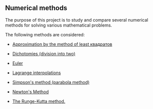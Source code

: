 ## Numerical methods

The purpose of this project is to study and compare several numerical methods for solving various mathematical problems. 

The following methods are considered: 

* [Approximation by the method of least квадратов](https://github.com/JoKeRooo7/numerical_methods/tree/develop/approximation_using_least_squares_methods)

* [Dichotomies (division into two)](https://github.com/JoKeRooo7/numerical_methods/tree/develop/dikhotomia )

* [Euler](https://github.com/JoKeRooo7/numerical_methods/tree/develop/euler_method )

* [Lagrange interpolations](https://github.com/JoKeRooo7/numerical_methods/tree/develop/langrange_interpolation )

* [Simpson's method (parabola method)](https://github.com/JoKeRooo7/numerical_methods/tree/develop/method_simpson)

* [Newton's Method](https://github.com/JoKeRooo7/numerical_methods/tree/develop/newton_method )

* [The Runge-Kutta method.](https://github.com/JoKeRooo7/numerical_methods/tree/develop/RungeKutta)
